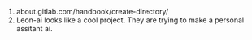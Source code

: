 1. about.gitlab.com/handbook/create-directory/
2. Leon-ai looks like a cool project. They are trying to make a personal assitant ai. 

